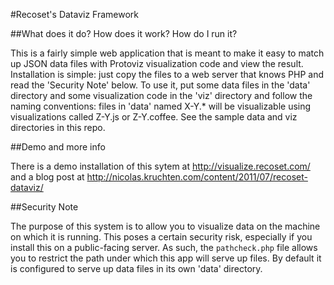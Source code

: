 #Recoset's Dataviz Framework

##What does it do? How does it work? How do I run it?

This is a fairly simple web application that is meant to make it easy to match up JSON data files with Protoviz visualization code and view the result. Installation is simple: just copy the files to a web server that knows PHP and read the 'Security Note' below. To use it, put some data files in the 'data' directory and some visualization code in the 'viz' directory and follow the naming conventions: files in 'data' named X-Y.* will be visualizable using visualizations called Z-Y.js or Z-Y.coffee. See the sample data and viz directories in this repo.

##Demo and more info

There is a demo installation of this sytem at http://visualize.recoset.com/ and a blog post at http://nicolas.kruchten.com/content/2011/07/recoset-dataviz/

##Security Note

The purpose of this system is to allow you to visualize data on the machine on which it is running. This poses a certain security risk, especially if you install this on a public-facing server. As such, the `pathcheck.php` file allows you to restrict the path under which this app will serve up files. By default it is configured to serve up data files in its own 'data' directory.
